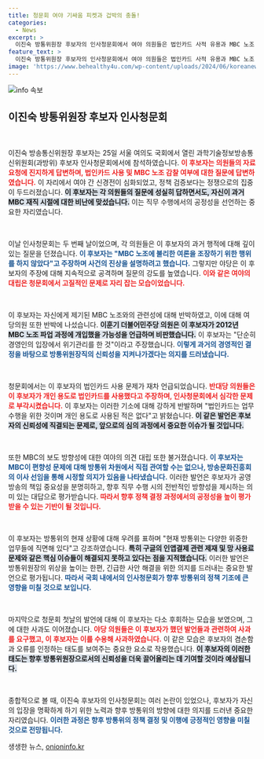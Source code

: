 ```yaml
---
title: 청문회 여야 기싸움 피켓과 겁박의 충돌!
categories:
  - News
excerpt: >
  이진숙 방통위원장 후보자의 인사청문회에서 여야 의원들은 법인카드 사적 유용과 MBC 노조 감찰 등에 대한 격렬한 공방을 펼쳤다. 후보자는 강경하게 반박했지만, 야당의 비판은 계속됐다. 과연 그녀의 운명은?
feature_text: >
  이진숙 방통위원장 후보자의 인사청문회에서 여야 의원들은 법인카드 사적 유용과 MBC 노조 감찰 등에 대한 격렬한 공방을 펼쳤다. 후보자는 강경하게 반박했지만, 야당의 비판은 계속됐다. 과연 그녀의 운명은?
image: 'https://www.behealthy4u.com/wp-content/uploads/2024/06/koreanews.jpg'
---
```


<p><img src="https://www.behealthy4u.com/wp-content/uploads/2024/06/koreanews.jpg" alt="info 속보" /></p>

<h2 data-ke-size="size26">이진숙 방통위원장 후보자 인사청문회</h2>

<p data-ke-size="size16">&nbsp;</p>

<p>이진숙 방송통신위원장 후보자는 25일 서울 여의도 국회에서 열린 과학기술정보방송통신위원회(과방위) 후보자 인사청문회에서에 참석하였습니다. <b><span style="color: #ee2323;">이 후보자는 의원들의 자료요청에 진지하게 답변하며, 법인카드 사용 및 MBC 노조 감찰 여부에 대한 질문에 답변하였습니다.</span></b> 이 자리에서 여야 간 신경전이 심화되었고, 정책 검증보다는 정쟁으로의 집중이 두드러졌습니다. <b><span style="background-color: #21538527;">이 후보자는 각 의원들의 질문에 성실히 답하면서도, 자신이 과거 MBC 재직 시절에 대한 비난에 맞섰습니다.</span></b> 이는 직무 수행에서의 공정성을 선언하는 중요한 자리였습니다.</p>

<p data-ke-size="size16">&nbsp;</p>

<p>이날 인사청문회는 두 번째 날이었으며, 각 의원들은 이 후보자의 과거 행적에 대해 깊이 있는 질문을 던졌습니다. <b><span style="color: #1a5490;">이 후보자는 "MBC 노조에 불리한 여론을 조장하기 위한 행위를 하지 않았다"고 주장하며 사건의 진상을 설명하려고 했습니다.</span></b> 그렇지만 야당은 이 후보자의 주장에 대해 지속적으로 공격하며 질문의 강도를 높였습니다. <b><span style="color: #ee2323;">이와 같은 여야의 대립은 청문회에서 고질적인 문제로 자리 잡는 모습이었습니다.</span></b></p>

<p data-ke-size="size16">&nbsp;</p>

<p>이 후보자는 자신에게 제기된 MBC 노조와의 관련성에 대해 반박하였고, 이에 대해 여당의원 또한 반박에 나섰습니다. <b><span style="background-color: #21538527;">이훈기 더불어민주당 의원은 이 후보자가 2012년 MBC 노조 파업 과정에 개입했을 가능성을 언급하며 비판했습니다.</span></b> 이 후보자는 "단순히 경영인의 입장에서 위기관리를 한 것"이라고 주장했습니다. <b><span style="color: #1a5490;">이렇게 과거의 경영적인 결정을 바탕으로 방통위원장직의 신뢰성을 지켜나가겠다는 의지를 드러냈습니다.</span></b></p>

<p data-ke-size="size16">&nbsp;</p>

<p>청문회에서는 이 후보자의 법인카드 사용 문제가 재차 언급되었습니다. <b><span style="color: #ee2323;">반대당 의원들은 이 후보자가 개인 용도로 법인카드를 사용했다고 주장하며, 인사청문회에서 심각한 문제로 부각시켰습니다.</span></b> 이 후보자는 이러한 기소에 대해 강하게 반발하며 "법인카드는 업무 수행을 위한 것이며 개인 용도로 사용된 적은 없다"고 밝혔습니다. <b><span style="background-color: #21538527;">이 같은 발언은 후보자의 신뢰성에 직결되는 문제로, 앞으로의 심의 과정에서 중요한 이슈가 될 것입니다.</span></b></p>

<p data-ke-size="size16">&nbsp;</p>

<p>또한 MBC의 보도 방향성에 대한 여야의 의견 대립 또한 불거졌습니다. <b><span style="color: #1a5490;">이 후보자는 MBC이 편향성 문제에 대해 방통위 차원에서 직접 관여할 수는 없으나, 방송문화진흥회의 이사 선임을 통해 시정할 의지가 있음을 나타냈습니다.</span></b> 이러한 발언은 후보자가 공영방송의 책임 중요성을 분명히하고, 향후 직무 수행 시의 전반적인 방향성을 제시하는 의미 있는 대답으로 평가받습니다. <b><span style="color: #ee2323;">따라서 향후 정책 결정 과정에서의 공정성을 높이 평가받을 수 있는 기반이 될 것입니다.</span></b></p>

<p data-ke-size="size16">&nbsp;</p>

<p>이 후보자는 방통위의 현재 상황에 대해 우려를 표하며 "현재 방통위는 다양한 위중한 업무들에 직면해 있다"고 강조하였습니다. <b><span style="background-color: #21538527;">특히 구글의 인앱결제 관련 제재 및 망 사용료 문제와 같은 핵심 이슈들이 해결되지 못하고 있다는 점을 지적했습니다.</span></b> 이러한 발언은 방통위원장의 위상을 높이는 한편, 긴급한 사안 해결을 위한 의지를 드러내는 중요한 발언으로 평가됩니다. <b><span style="color: #1a5490;">따라서 국회 내에서의 인사청문회가 향후 방통위의 정책 기조에 큰 영향을 미칠 것으로 보입니다.</span></b></p>

<p data-ke-size="size16">&nbsp;</p>

<p>마지막으로 청문회 첫날의 발언에 대해 이 후보자는 다소 후회하는 모습을 보였으며, 그에 대한 사과도 이어졌습니다. <b><span style="color: #ee2323;">야당 의원들은 이 후보자가 했던 발언들과 관련하여 사과를 요구했고, 이 후보자는 이를 수용해 사과하였습니다.</span></b> 이 같은 모습은 후보자의 겸손함과 오류를 인정하는 태도를 보여주는 중요한 요소로 작용했습니다. <b><span style="background-color: #21538527;">이 후보자의 이러한 태도는 향후 방통위원장으로서의 신뢰성을 더욱 끌어올리는 데 기여할 것이라 예상됩니다.</span></b></p>

<p data-ke-size="size16">&nbsp;</p>

<p>종합적으로 볼 때, 이진숙 후보자의 인사청문회는 여러 논란이 있었으나, 후보자가 자신의 입장을 명확하게 하기 위한 노력과 향후 방통위의 방향에 대한 의지를 드러낸 중요한 자리였습니다. <b><span style="color: #1a5490;">이러한 과정은 향후 방통위의 정책 결정 및 이행에 긍정적인 영향을 미칠 것으로 전망됩니다.</span></b></p>
생생한 뉴스, <a href="https://onioninfo.kr" rel="dofollow">onioninfo.kr</a>


